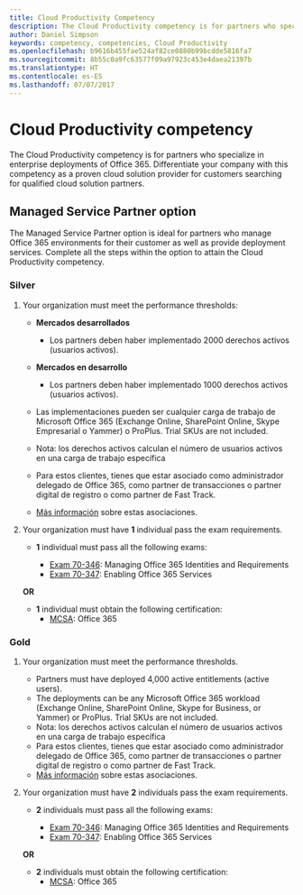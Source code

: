 ```yaml
---
title: Cloud Productivity Competency
description: The Cloud Productivity competency is for partners who specialize in enterprise deployments of Office 365. Differentiate your company with this competency as a proven cloud solution provider for customers searching for qualified cloud solution partners.
author: Daniel Simpson
keywords: competency, competencies, Cloud Productivity
ms.openlocfilehash: b9616b455fae524af82ce0880b99bcdde5816fa7
ms.sourcegitcommit: 8b55c0a9fc63577f09a97923c453e4daea21397b
ms.translationtype: HT
ms.contentlocale: es-ES
ms.lasthandoff: 07/07/2017
---
```

# <a name="cloud-productivity-competency"></a>Cloud Productivity competency

The Cloud Productivity competency is for partners who specialize in enterprise deployments of Office 365. Differentiate your company with this competency as a proven cloud solution provider for customers searching for qualified cloud solution partners.

## <a name="managed-service-partner-option"></a>Managed Service Partner option
The Managed Service Partner option is ideal for partners who manage Office 365 environments for their customer as well as provide deployment services. Complete all the steps within the option to attain the Cloud Productivity competency.
### <a name="silver"></a>Silver
1.  Your organization must meet the performance thresholds:
    - **Mercados desarrollados** 
        - Los partners deben haber implementado 2000 derechos activos (usuarios activos).
    - **Mercados en desarrollo**
        -  Los partners deben haber implementado 1000 derechos activos (usuarios activos).
    
    - Las implementaciones pueden ser cualquier carga de trabajo de Microsoft Office 365 (Exchange Online, SharePoint Online, Skype Empresarial o Yammer) o ProPlus. Trial SKUs are not included.     
    - Nota: los derechos activos calculan el número de usuarios activos en una carga de trabajo específica 
    - Para estos clientes, tienes que estar asociado como administrador delegado de Office 365, como partner de transacciones o partner digital de registro o como partner de Fast Track.
    - [Más información](https://partner.microsoft.com/en-us/membership/digital-partner-of-record) sobre estas asociaciones.

2. Your organization must have **1** individual pass the exam requirements.

    - **1** individual must pass all the following exams:

        - [Exam 70-346](https://www.microsoft.com/en-us/learning/exam-70-346.aspx): Managing Office 365 Identities and Requirements  
        - [Exam 70-347](https://www.microsoft.com/en-us/learning/exam-70-347.aspx): Enabling Office 365 Services
    
    **OR**

    - **1** individual must obtain the following certification:  
        - [MCSA](https://www.microsoft.com/en-us/learning/mcsa-office365-certification.aspx): Office 365

### <a name="gold"></a>Gold

1.  Your organization must meet the performance thresholds. 

    - Partners must have deployed 4,000 active entitlements (active users).
    - The deployments can be any Microsoft Office 365 workload (Exchange Online, SharePoint Online, Skype for Business, or Yammer) or ProPlus. Trial SKUs are not included.
    - Nota: los derechos activos calculan el número de usuarios activos en una carga de trabajo específica
    - Para estos clientes, tienes que estar asociado como administrador delegado de Office 365, como partner de transacciones o partner digital de registro o como partner de Fast Track.
    - [Más información](https://partner.microsoft.com/en-us/membership/digital-partner-of-record) sobre estas asociaciones.

2.  Your organization must have **2** individuals pass the exam requirements.

    - **2** individuals must pass all the following exams:

        - [Exam 70-346](https://www.microsoft.com/en-us/learning/exam-70-346.aspx): Managing Office 365 Identities and Requirements  
        - [Exam 70-347](https://www.microsoft.com/en-us/learning/exam-70-347.aspx): Enabling Office 365 Services
        
    **OR**
    
    - **2** individuals must obtain the following certification:
        - [MCSA](https://www.microsoft.com/en-us/learning/mcsa-office365-certification.aspx): Office 365





